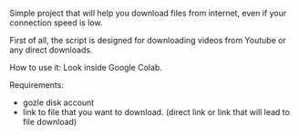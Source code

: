 Simple project that will help you download files from internet, even if your connection speed is low.

First of all, the script is designed for downloading videos from Youtube or any direct downloads.

How to use it:
Look inside Google Colab.

Requirements:
* gozle disk account
* link to file that you want to download. (direct link or link that will lead to file download)

